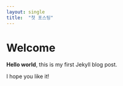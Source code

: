 ```yaml
---
layout: single
title:  "첫 포스팅"
---
```

# Welcome

**Hello world**, this is my first Jekyll blog post.

I hope you like it!
